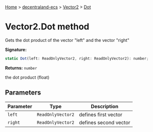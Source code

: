 [Home](./index) &gt; [decentraland-ecs](./decentraland-ecs.md) &gt; [Vector2](./decentraland-ecs.vector2.md) &gt; [Dot](./decentraland-ecs.vector2.dot.md)

# Vector2.Dot method

Gets the dot product of the vector "left" and the vector "right"

**Signature:**
```javascript
static Dot(left: ReadOnlyVector2, right: ReadOnlyVector2): number;
```
**Returns:** `number`

the dot product (float)

## Parameters

|  Parameter | Type | Description |
|  --- | --- | --- |
|  `left` | `ReadOnlyVector2` | defines first vector |
|  `right` | `ReadOnlyVector2` | defines second vector |


